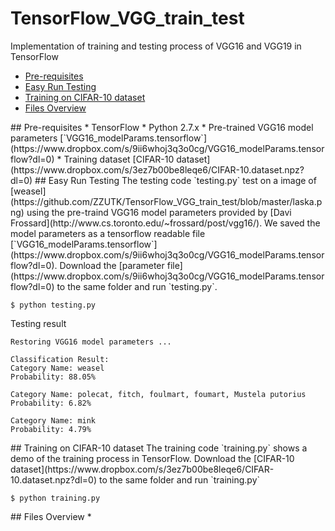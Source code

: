 # TensorFlow_VGG_train_test
Implementation of training and testing process of VGG16 and VGG19 in TensorFlow

* [Pre-requisites](#Pre_requisites)
* [Easy Run Testing](#EasyRun)
* [Training on CIFAR-10 dataset](#Training)
* [Files Overview](#Files)

<a name='Pre-requisites'>
## Pre-requisites
* TensorFlow
* Python 2.7.x 
* Pre-trained VGG16 model parameters [`VGG16_modelParams.tensorflow`](https://www.dropbox.com/s/9ii6whoj3q3o0cg/VGG16_modelParams.tensorflow?dl=0)
* Training dataset [CIFAR-10 dataset](https://www.dropbox.com/s/3ez7b00be8leqe6/CIFAR-10.dataset.npz?dl=0)

<a name='EasyRun'>
## Easy Run Testing
The testing code `testing.py` test on a image of [weasel](https://github.com/ZZUTK/TensorFlow_VGG_train_test/blob/master/laska.png) using the pre-traind VGG16 model parameters provided by [Davi Frossard](http://www.cs.toronto.edu/~frossard/post/vgg16/). We saved the model parameters as a tensorflow readable file [`VGG16_modelParams.tensorflow`](https://www.dropbox.com/s/9ii6whoj3q3o0cg/VGG16_modelParams.tensorflow?dl=0). 
Download the [parameter file](https://www.dropbox.com/s/9ii6whoj3q3o0cg/VGG16_modelParams.tensorflow?dl=0) to the same folder and run `testing.py`.

    $ python testing.py

Testing result
```
Restoring VGG16 model parameters ...

Classification Result:
Category Name: weasel 
Probability: 88.05%

Category Name: polecat, fitch, foulmart, foumart, Mustela putorius 
Probability: 6.82%

Category Name: mink 
Probability: 4.79%

```

<a name='Training'>
## Training on CIFAR-10 dataset
The training code `training.py` shows a demo of the training process in TensorFlow. Download the [CIFAR-10 dataset](https://www.dropbox.com/s/3ez7b00be8leqe6/CIFAR-10.dataset.npz?dl=0) to the same folder and run `training.py`
    
    $ python training.py
    
    
<a name='Files'>
## Files Overview
* 

